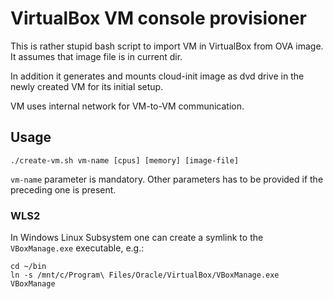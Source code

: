 # VirtualBox VM console provisioner

This is rather stupid bash script to import VM in VirtualBox from OVA image. It assumes that image file is in current dir.

In addition it generates and mounts cloud-init image as dvd drive in the newly created VM for its initial setup.

VM uses internal network for VM-to-VM communication.

## Usage

```shell
./create-vm.sh vm-name [cpus] [memory] [image-file]
```

`vm-name` parameter is mandatory. Other parameters has to be provided if the preceding one is present.

### WLS2

In Windows Linux Subsystem one can create a symlink to the `VBoxManage.exe` executable, e.g.:

```shell
cd ~/bin
ln -s /mnt/c/Program\ Files/Oracle/VirtualBox/VBoxManage.exe VBoxManage
```
